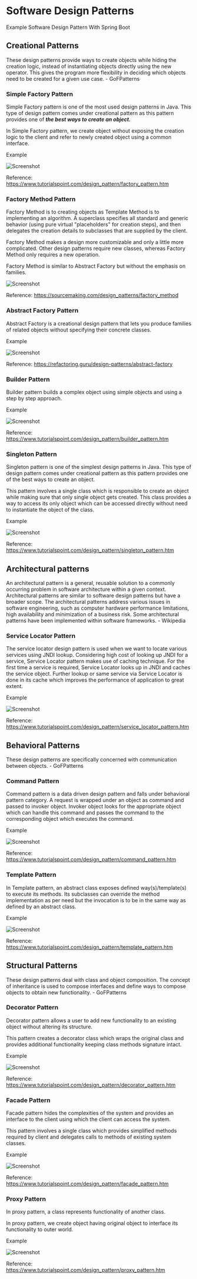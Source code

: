 # Software Design Patterns
Example Software Design Pattern With Spring Boot

## Creational Patterns
These design patterns provide ways to create objects while hiding the creation logic, instead of instantiating objects directly using the new operator. This gives the program more flexibility in deciding which objects need to be created for a given use case. - GoFPatterns


### Simple Factory Pattern
Simple Factory pattern is one of the most used design patterns in Java. This type of design pattern comes under creational pattern as this pattern provides one of ***the best ways to create an object.***

In Simple Factory pattern, we create object without exposing the creation logic to the client and refer to newly created object using a common interface.

Example

![Screenshot](Prtsc/factory_pattern_uml_diagram.jpg)

Reference:
https://www.tutorialspoint.com/design_pattern/factory_pattern.htm


### Factory Method Pattern

Factory Method is to creating objects as Template Method is to implementing an algorithm. A superclass specifies all standard and generic behavior (using pure virtual "placeholders" for creation steps), and then delegates the creation details to subclasses that are supplied by the client.

Factory Method makes a design more customizable and only a little more complicated. Other design patterns require new classes, whereas Factory Method only requires a new operation.

Factory Method is similar to Abstract Factory but without the emphasis on families.

![Screenshot](Prtsc/Factory_Method.png)

Reference:
https://sourcemaking.com/design_patterns/factory_method


### Abstract Factory Pattern
Abstract Factory is a creational design pattern that lets you produce families of related objects without specifying their concrete classes.

Example

![Screenshot](Prtsc/Abstract_Factory.png)

Reference:
https://refactoring.guru/design-patterns/abstract-factory

### Builder Pattern
Builder pattern builds a complex object using simple objects and using a step by step approach. 

Example

![Screenshot](Prtsc/builder_pattern_uml_diagram.jpg)

Reference:
https://www.tutorialspoint.com/design_pattern/builder_pattern.htm

### Singleton Pattern
Singleton pattern is one of the simplest design patterns in Java. This type of design pattern comes under creational pattern as this pattern provides one of the best ways to create an object.

This pattern involves a single class which is responsible to create an object while making sure that only single object gets created. This class provides a way to access its only object which can be accessed directly without need to instantiate the object of the class.

Example

![Screenshot](Prtsc/singleton_pattern_uml_diagram.jpg)

Reference:
https://www.tutorialspoint.com/design_pattern/singleton_pattern.htm


## Architectural patterns
An architectural pattern is a general, reusable solution to a commonly occurring problem in software architecture within a given context. Architectural patterns are similar to software design patterns but have a broader scope. The architectural patterns address various issues in software engineering, such as computer hardware performance limitations, high availability and minimization of a business risk. Some architectural patterns have been implemented within software frameworks. - Wikipedia

### Service Locator Pattern
The service locator design pattern is used when we want to locate various services using JNDI lookup. Considering high cost of looking up JNDI for a service, Service Locator pattern makes use of caching technique. For the first time a service is required, Service Locator looks up in JNDI and caches the service object. Further lookup or same service via Service Locator is done in its cache which improves the performance of application to great extent.

Example

![Screenshot](Prtsc/servicelocator_pattern_uml_diagram.jpg)

Reference:
https://www.tutorialspoint.com/design_pattern/service_locator_pattern.htm

## Behavioral Patterns
These design patterns are specifically concerned with communication between objects. - GoFPatterns

### Command Pattern
Command pattern is a data driven design pattern and falls under behavioral pattern category. A request is wrapped under an object as command and passed to invoker object. Invoker object looks for the appropriate object which can handle this command and passes the command to the corresponding object which executes the command.

Example

![Screenshot](Prtsc/command_pattern_uml_diagram.jpg)

Reference:
https://www.tutorialspoint.com/design_pattern/command_pattern.htm

### Template Pattern
In Template pattern, an abstract class exposes defined way(s)/template(s) to execute its methods. Its subclasses can override the method implementation as per need but the invocation is to be in the same way as defined by an abstract class. 

Example

![Screenshot](Prtsc/template_pattern_uml_diagram.jpg)

Reference:
https://www.tutorialspoint.com/design_pattern/template_pattern.htm


## Structural Patterns
These design patterns deal with class and object composition. The concept of inheritance is used to compose interfaces and define ways to compose objects to obtain new functionality. - GoFPatterns

### Decorator Pattern
Decorator pattern allows a user to add new functionality to an existing object without altering its structure.

This pattern creates a decorator class which wraps the original class and provides additional functionality keeping class methods signature intact.

Example

![Screenshot](Prtsc/decorator_pattern_uml_diagram.jpg)

Reference:
https://www.tutorialspoint.com/design_pattern/decorator_pattern.htm

### Facade Pattern
Facade pattern hides the complexities of the system and provides an interface to the client using which the client can access the system.

This pattern involves a single class which provides simplified methods required by client and delegates calls to methods of existing system classes.

Example

![Screenshot](Prtsc/facade_pattern_uml_diagram.jpg)

Reference:
https://www.tutorialspoint.com/design_pattern/facade_pattern.htm

### Proxy Pattern
In proxy pattern, a class represents functionality of another class. 

In proxy pattern, we create object having original object to interface its functionality to outer world.

Example

![Screenshot](Prtsc/proxy_pattern_uml_diagram.jpg)

Reference:
https://www.tutorialspoint.com/design_pattern/proxy_pattern.htm






